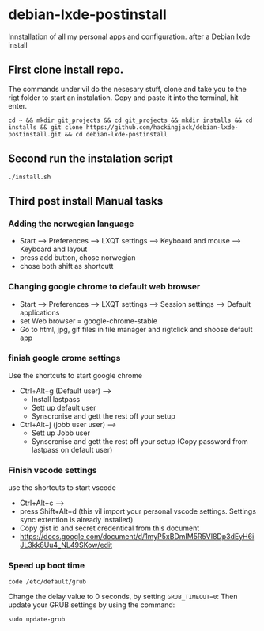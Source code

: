 

# debian-lxde-postinstall
Innstallation of all my personal apps and configuration. after a Debian lxde install

## First clone install repo.
The commands under vil do the nesesary stuff, clone and take you to the rigt folder to start an instalation. Copy and paste it into the terminal, hit enter.

```
cd ~ && mkdir git_projects && cd git_projects && mkdir installs && cd installs && git clone https://github.com/hackingjack/debian-lxde-postinstall.git && cd debian-lxde-postinstall

```
## Second run the instalation script
```
./install.sh
```

## Third post install Manual tasks

### Adding the norwegian language
- Start --> Preferences --> LXQT settings --> Keyboard and mouse --> Keyboard and layout
- press add button, chose norwegian  
- chose both shift as shortcutt



### Changing google chrome to default web browser

- Start --> Preferences --> LXQT settings --> Session settings --> Default applications
 - set Web browser = google-chrome-stable
 - Go to html, jpg, gif files in file manager and rigtclick and shoose default app




### finish google crome settings
Use the shortcuts to start google chrome
- Ctrl+Alt+g (Default user) --> 
    - Install lastpass
    - Sett up default user
    - Synscronise and gett the rest off your setup
- Ctrl+Alt+j (jobb user user) --> 
    - Sett up Jobb user
    - Synscronise and gett the rest off your setup (Copy password from lastpass on default user)


### Finish vscode  settings
 use the shortcuts to start vscode
 - Ctrl+Alt+c --> 
 - press Shift+Alt+d (this vil import your personal vscode settings. Settings sync extention is already installed) 
 - Copy gist id and secret credentical from this document 
 - https://docs.google.com/document/d/1myP5xBDmIM5R5VI8Dp3dEyH6iJL3kk8Uu4_NL49SKow/edit

### Speed up boot time
```
code /etc/default/grub
```
Change the delay value to 0 seconds, by setting `GRUB_TIMEOUT=0`:
Then update your GRUB settings by using the command:
```
sudo update-grub
```
